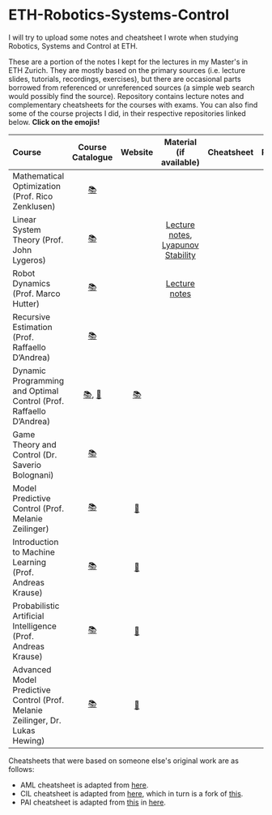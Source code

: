 
# ETH-Robotics-Systems-Control
I will try to upload some notes and cheatsheet I wrote when studying Robotics, Systems and Control at ETH.

These are a portion of the notes I kept for the lectures in my Master's in ETH Zurich. They are mostly based on the primary sources (i.e. lecture slides, tutorials, recordings, exercises), but there are occasional parts borrowed from referenced or unreferenced sources (a simple web search would possibly find the source). Repository contains lecture notes and complementary cheatsheets for the courses with exams. You can also find some of the course projects I did, in their respective repositories linked below. **Click on the emojis!**

| Course                                                       |  Course Catalogue |            Website              |    Material (if available)   |    Cheatsheet    |                           Project                            |
| :----------------------------------------------------------- |:----------------: | :-----------------------------: | :--------------------------: | :--------------: | :----------------------------------------------------------: |
| Mathematical Optimization (Prof. Rico Zenklusen)             | [:books:](http://www.vvz.ethz.ch/Vorlesungsverzeichnis/lerneinheit.view?lerneinheitId=131349&semkez=2019W&ansicht=KATALOGDATEN&lang=en)    |   |   |   |   |
| Linear System Theory (Prof. John Lygeros)                    | [:books:](http://www.vvz.ethz.ch/Vorlesungsverzeichnis/lerneinheit.view?lerneinheitId=132283&semkez=2019W&ansicht=KATALOGDATEN&lang=en)    |   |  [Lecture notes](https://federico-ramponi.unibs.it/docs/linsys2014.pdf), [Lyapunov Stability](https://federico-ramponi.unibs.it/docs/lyapunov.pdf)  |   |   |
| Robot Dynamics (Prof. Marco Hutter)                          | [:books:](http://www.vvz.ethz.ch/Vorlesungsverzeichnis/lerneinheit.view?lerneinheitId=131834&semkez=2019W&ansicht=KATALOGDATEN&lang=en)    |   |  [Lecture notes](https://ethz.ch/content/dam/ethz/special-interest/mavt/robotics-n-intelligent-systems/rsl-dam/documents/RobotDynamics2017/RD_HS2017script.pdf) |   |   |   |
| Recursive Estimation (Prof. Raffaello D’Andrea)              | [:books:](http://www.vvz.ethz.ch/Vorlesungsverzeichnis/lerneinheit.view?lerneinheitId=135396&semkez=2020S&ansicht=KATALOGDATEN&lang=en)    |   |   |   |   |
| Dynamic Programming and Optimal Control (Prof. Raffaello D’Andrea) | [:books:](http://www.vvz.ethz.ch/Vorlesungsverzeichnis/lerneinheit.view?lerneinheitId=131435&semkez=2019W&ansicht=KATALOGDATEN&lang=en), [:link:](https://idsc.ethz.ch/education/lectures/optimal-control.html)   | [:books:](https://github.com/dcetin/eth-cs-notes/blob/master/notes/Computer%20Vision.pdf) |                  |                                                              |
| Game Theory and Control (Dr. Saverio Bolognani)              | [:books:](http://www.vvz.ethz.ch/Vorlesungsverzeichnis/lerneinheit.view?lerneinheitId=135306&semkez=2020S&ansicht=KATALOGDATEN&lang=en)    |   |   |   |   |
| Model Predictive Control (Prof. ‪Melanie Zeilinger)           | [:books:](http://www.vvz.ethz.ch/Vorlesungsverzeichnis/lerneinheit.view?lerneinheitId=136121&semkez=2020S&ansicht=KATALOGDATEN&lang=en)    | [:link:](https://idsc.ethz.ch/education/lectures/model-predictive-control.html) |   |   |   |
| Introduction to Machine Learning (Prof. Andreas Krause)      | [:books:](http://www.vvz.ethz.ch/Vorlesungsverzeichnis/lerneinheit.view?lerneinheitId=135514&semkez=2020S&ansicht=KATALOGDATEN&lang=en)    | [:link:](https://las.inf.ethz.ch/teaching/introml-s20)  |   |   |   |
| Probabilistic Artificial Intelligence (Prof. Andreas Krause) | [:books:](http://www.vvz.ethz.ch/Vorlesungsverzeichnis/lerneinheit.view?lerneinheitId=140295&semkez=2020W&ansicht=KATALOGDATEN&lang=en)    | [:link:](https://las.inf.ethz.ch/pai-f20)   |   |   |   |
| Advanced Model Predictive Control (Prof. ‪Melanie Zeilinger, Dr. ‪Lukas Hewing)  | [:books:](http://www.vvz.ethz.ch/Vorlesungsverzeichnis/lerneinheit.view?lerneinheitId=143678&semkez=2020W&ansicht=KATALOGDATEN&lang=en)  | [:link:](https://idsc.ethz.ch/education/lectures/model-predictive-control1.html)  |   |   |   |


Cheatsheets that were based on someone else's original work are as follows:

- AML cheatsheet is adapted from [here](https://github.com/plokchen/eth-ml-exam-summary).
- CIL cheatsheet is adapted from [here](https://github.com/tyxeron/eth-cil-exam-summary), which in turn is a fork of [this](https://github.com/groggi/eth-cil-exam-summary).
- PAI cheatsheet is adapted from [this](https://legacy.amiv.ethz.ch/system/files/studiumsunterlagen/pai_zfg_final.docx) in [here](https://legacy.amiv.ethz.ch/studium/unterlagen/132).
